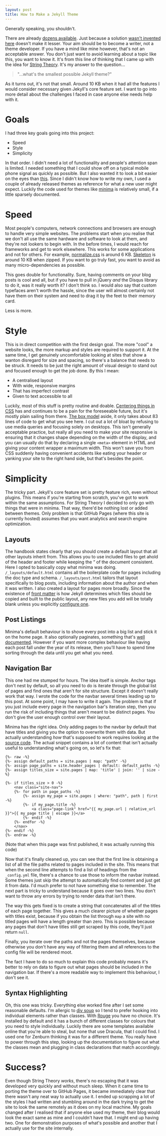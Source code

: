 ```yaml
---
layout: post
title: How to Make a Jekyll Theme
---
```


Generally speaking, you shouldn't.

There are already [dozens available](https://jekyllrb.com/docs/themes). Just because a solution
[wasn't invented here](https://en.wikipedia.org/wiki/Not_invented_here) doesn't
make it lesser. Your aim should be to become a writer, not a theme developer.
If you have a mind like mine however, that's not an acceptable answer.
You don't just want to avoid learning about a topic like this, you want to know
it. It's from this line of thinking that I came up with the idea for
[String Theory](https://github.com/LunaRoseManor/string-theory). It's my answer
to the question...

> "...what's the smallest possible Jekyll theme?"

As it turns out, it's not that small. Around 10 KB when it had all the features
I would consider necessary given Jekyll's core feature set. I want to go into
more detail about the challenges I faced in case anyone else needs help with it.

# Goals
I had three key goals going into this project:

- Speed
- Style
- Simplicity

In that order. I didn't need a lot of functionality and people's attention span
is limited. I needed something that I could show off on a typical mobile phone
signal as quickly as possible. But I also wanted it to look a bit easier on
the eyes than [this](https://info.cern.ch/hypertext/WWW/TheProject.html). Since
I didn't know how to write my own, I used a couple of already released
themes as reference for what a new user might expect. Luckily the code used for
themes like [minima](https://github.com/jekyll/minima) is relatively small, if
a little sparsely documented.

# Speed
Most people's computers, network connections and browsers are enough to handle
very simple websites. The problems start when you realise that we don't all
use the same hardware and software to look at them, and they're not lookers to
begin with. In the before times, I would reach for frameworks and get to work
elsewhere. This works for some applications and not for others. For example,
[normalize.css](https://necolas.github.io/normalize.css/) is around 6 KB.
[Skeleton](https://http://getskeleton.com/) is around 10 KB when zipped. If you
want to go truly fast, you want to avoid as many micro-dependencies as possible.

This goes double for functionality. Sure, having comments on your blog posts is
cool and all, but if you have to pull in jQuery *and* the Disqus library to do
it, was it really worth it? I don't think so. I would also say that custom
typefaces aren't worth the hassle, since the user will almost certainly not
have them on their system and need to drag it by the feet to their memory card.

Less is more.

# Style
This is in direct competition with the first design goal. The more "cool" a
website looks, the more markup and styles are required to support it. At the
same time, I get genuinely uncomfortable looking at sites that show a wanton
disregard for size and spacing, so there's a balance that needs to be struck.
It needs to be just the right amount of visual design to stand out and focused
enough to get the job done. By this I mean:

- A centralised layout
- With wide, responsive margins
- That has imperfect contrast
- Given to text accessible to all

Luckily, most of this stuff is pretty routine and doable.
[Centering things in CSS](https://www.w3.org/Style/Examples/007/center.en.html)
has and continues to be a pain for the foreseeable future, but it's mostly plain
sailing from there. [The box model](https://www.w3schools.com/Css/css_boxmodel.asp)
aside, it only takes about 83 lines of code to get what you see here. I cut out
a lot of bloat by refusing to use media queries and focusing solely on desktops.
This isn't generally acceptable practice, but really all you need to make your
site responsive is ensuring that it changes shape depending on the width of the
display, and you can usually do that by declaring a single `<meta>` element in
HTML and giving your content wrapper a maximum width. This won't save you from
CSS suddenly having convenient accidents like eating your header or yanking your
site to the right hand side, but that's besides the point.

# Simplicity
The tricky part. Jekyll's core feature set is pretty feature rich, even without
plugins. This means if you're starting from scratch, you've got to work within
the same assumptions. For String Theory I decided to only go with things that
were in minima. That way, there'd be nothing lost or added between themes. Only
problem is that GitHub Pages (where this site is currently hosted) assumes that
you want analytics and search engine optimization.

## Layouts
The handbook states clearly that you should create a default layout that all
other layouts inherit from. This allows you to use included files to get ahold
of the header and footer while keeping the “ of the document consistent.
Here I opted to basically copy what minima was doing. `/_layouts/default.html`
contains all the boilerplate code for pages including the doc type and schema.
`/_layouts/post.html` tailors that layout specifically to blog posts, including
information about the author and when it was written. I also created a layout
for pages more broadly. Since the existence of
[front matter](https://jekyllrb.com/docs/front-matter/)
is how Jekyll determines which files should be copied and built to the public
layout, any new files you add will be totally blank unless you explicitly
[configure one](https://jekyllrb.com/docs/configuration/front-matter-defaults/).

## Post Listings
Minima's default behaviour is to shove every post into a big list and stick it
on the home page. It also optionally paginates, something that's
[well documented](https://jekyllrb.com/docs/pagination/#enable-pagination).
However if you want more complex behaviour like having each post fall under the
year of its release, then you'll have to spend time sorting through the data
until you get what you need.

## Navigation Bar
This one had me stumped for hours. The idea itself is simple. Anchor tags don't
nest by default, so all you need to do is iterate through the global list of
pages and find ones that aren't for site structure. Except it doesn't really 
work that way. I wrote the code for the navbar several times leading up to this
post. At some point, I may have to write it again. The problem is that if you
just include every page in the navigation bar's iteration step, then you run the
risk of including things that aren't meant to be distinct pages. You don't give
the user enough control over their layout.

Minima has the right idea. Only adding pages to the navbar by default that
have titles and giving you the option to overwrite them with data. But actually
understanding *how* that's supposed to work requires looking at the
[source code](https://github.com/jekyll/minima/blob/master/_includes/header.html).
The actual snippet contains a lot of content that isn't actually useful to
understanding what's going on, so let's fix that:

```
{%- raw -%}
{%- assign default_paths = site.pages | map: "path" -%}
{%- assign page_paths = site.header_pages | default: default_paths -%}
{%- assign titles_size = site.pages | map: 'title' | join: '' | size -%}

{%- if titles_size > 0 -%}
    <nav class="site-nav">
    {%- for path in page_paths -%}
        {%- assign my_page = site.pages | where: "path", path | first -%}
        {%- if my_page.title -%}
            <a class="page-link" href="{{ my_page.url | relative_url }}">{{ my_page title | escape }}</a>
        {%- endif -%}
    {%- endfor -%}
    </nav>
{%- endif -%}
{%- endraw -%}
```
(Note that when this page was first published, it was actually running this code)

Now that it's finally cleaned up, you can see that the first line is obtaining
a list of all the file paths related to pages included in the site. This means
that when the second line attempts to find a list of headings from the
`_config.yml` file, there's a chance to use those to inform the navbar instead.
Some themes just skip the attempt to automatically find content and just get it
from data. I'd much prefer to not have something else to remember.
The next part is tricky to understand because it goes over two lines. You don't
want to throw any errors by trying to render data that isn't there.

The way this gets fixed is to create a string that concatenates all of the
titles of each page together. This gives a much clearer picture of whether pages
with titles exist, because if you obtain the list through `map` a site with no
titled pages will have a length greater than zero. This is possible because
any pages that don't have titles still get scraped by this code, they'll just
return `null`.

Finally, you iterate over the paths and not the pages themselves, because
otherwise you don't have any way of filtering them and all references to the
config file will be rendered moot.

The fact I have to do so much to explain this code probably means it's better to
rely on data to figure out what pages should be included in the navigation bar.
If there's a more readable way to implement this behaviour, I don't see it.

## Syntax Highlighting
Oh, this one was tricky. Everything else worked fine after I set some reasonable
defaults. I'm allergic to
[div soup](https://css-tricks.com/twitters-div-soup-and-uglyfied-css-explained/)
so I tend to prefer hooking into individual elements rather than classes. With
[Rouge](https://github.com/rouge-ruby/rouge) you have no choice. It's installed
by default and it has a bunch of different classes for colours that you need to
style individually. Luckily there are some templates available online that
you're able to steal, but none that use Dracula, that I could find. I used one
for Zenburn thinking it was for a different theme. You really have to power
through this step, looking up the documentation to figure out what the classes
mean and plugging in class declarations that match accordingly.

# Success?
Even though String Theory *works*, there's no escaping that it was developed
very quickly and without much sleep. When it came time to porting the theme over
to GitHub Pages, it became immediately clear that there wasn't any neat way to
actually use it. I ended up scrapping a lot of the styles I had written and
stumbling around in the dark trying to get the site to look the same remotely as
it does on my local machine. My goals changed after I realised that if anyone
else used my theme, their blog would look the exact same as mine and I couldn't
have that. I might end up having two. One for demonstration purposes of what's
possible and another that I actually use for the site internally.